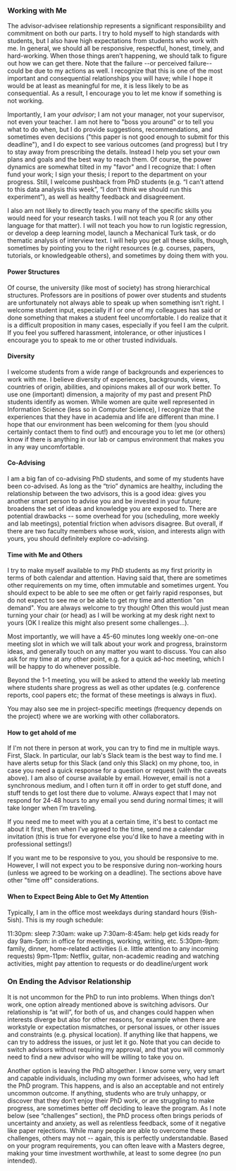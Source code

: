 ### Working with Me

The advisor-advisee relationship represents a significant responsibility and commitment on both our parts. I try to hold myself to high standards with students, but I also have high expectations from students who work with me. In general, we should all be responsive, respectful, honest, timely, and hard-working. When those things aren’t happening, we should talk to figure out how we can get there. Note that the failure --or perceived failure-- could be due to my actions as well. I recognize that this is one of the most important and consequential relationships you will have; while I hope it would be at least as meaningful for me, it is less likely to be as consequential. As a result, I encourage you to let me know if something is not working. 

Importantly, I am your _advisor_; I am not your manager, not your supervisor, not even your teacher. I am not here to "boss you around" or to tell you what to do when, but I do provide suggestions, recommendations, and sometimes even decisions ("this paper is not good enough to submit for this deadline"), and I do expect to see various outcomes (and progress) but I try to stay away from prescribing the details. Instead I help you set your own plans and goals and the best way to reach them. Of course, the power dynamics are somewhat tilted in my "favor" and I recognize that: I often fund your work; I sign your thesis; I report to the department on your progress. Still, I welcome pushback from PhD students (e.g. “I can’t attend to this data analysis this week”, “I don’t think we should run this experiment”), as well as healthy feedback and disagreement.

I also am not likely to directly teach you many of the specific skills you would need for your research tasks. I will not teach you R (or any other language for that matter). I will not teach you how to run logistic regression, or develop a deep learning model, launch a Mechanical Turk task, or do thematic analysis of interview text. I will help you get all these skills, though, sometimes by pointing you to the right resources (e.g. courses, papers, tutorials, or knowledgeable others), and sometimes by doing them with you.

#### Power Structures

Of course, the university (like most of society) has strong hierarchical structures. Professors are in positions of power over students and students are unfortunately not always able to speak up when something isn’t right. I welcome student input, especially if I or one of my colleagues has said or done something that makes a student feel uncomfortable. I do realize that it is a difficult proposition in many cases, especially if you feel I am the culprit. If you feel you suffered harassment, intolerance, or other injustices I encourage you to speak to me or other trusted individuals. 

#### Diversity

I welcome students from a wide range of backgrounds and experiences to work with me. I believe diversity of experiences, backgrounds, views, countries of origin, abilities, and opinions makes all of our work better. To use one (important) dimension, a majority of my past and present PhD students identify as women. While women are quite well represented in Information Science (less so in Computer Science), I recognize that the experiences that they have in academia and life are different than mine. I hope that our environment has been welcoming for them (you should certainly contact them to find out!) and encourage you to let me (or others) know if there is anything in our lab or campus environment that makes you in any way uncomfortable. 


#### Co-Advising

I am a big fan of co-advising PhD students, and some of my students have been co-advised. As long as the “trio” dynamics are healthy, including the relationship between the two advisors, this is a good idea: gives you another smart person to advise you and be invested in your future; broadens the set of ideas and knowledge you are exposed to. There are potential drawbacks -- some overhead for you (scheduling, more weekly and lab meetings), potential friction when advisors disagree. But overall, if there are two faculty members whose work, vision, and interests align with yours, you should definitely explore co-advising.

#### Time with Me and Others

I try to make myself available to my PhD students as my first priority in terms of both calendar and attention. Having said that, there are sometimes other requirements on my time, often immutable and sometimes urgent. You should expect to be able to see me often or get fairly rapid responses, but do not expect to see me or be able to get my time and attention "on demand". You are always welcome to try though! Often this would just mean turning your chair (or head) as I will be working at my desk right next to yours (OK I realize this might also present some challenges...).

Most importantly, we will have a 45-60 minutes long weekly one-on-one meeting slot in which we will talk about your work and progress, brainstorm ideas, and generally touch on any matter you want to discuss. You can also ask for my time at any other point, e.g. for a quick ad-hoc meeting, which I will be happy to do whenever possible.

Beyond the 1-1 meeting, you will be asked to attend the weekly lab meeting where students share progress as well as other updates (e.g. conference reports, cool papers etc; the format of these meetings is always in flux).

You may also see me in project-specific meetings (frequency depends on the project) where we are working with other collaborators.

#### How to get ahold of me

If I'm not there in person at work, you can try to find me in multiple ways. First, Slack. In particular, our lab's Slack team is the best way to find me. I have alerts setup for this Slack (and only this Slack) on my phone, too, in case you need a quick response for a question or request (with the caveats above).  I am also of course available by email. However, email is not a synchronous medium, and I often turn it off in order to get stuff done, and stuff tends to get lost there due to volume. Always expect that I may not respond for 24-48 hours to any email you send during normal times; it will take longer when I’m traveling.

If you need me to meet with you at a certain time, it's best to contact me about it first, then when I’ve agreed to the time, send me a calendar invitation (this is true for everyone else you'd like to have a meeting with in professional settings!)

If you want me to be responsive to you, you should be responsive to me. However, I will not expect you to be responsive during non-working hours (unless we agreed to be  working on a deadline). The sections above have other "time off" considerations.

#### When to Expect Being Able to Get My Attention

Typically, I am in the office most weekdays during standard hours (9ish-5ish). This is my rough schedule:

11:30pm: sleep
7:30am: wake up
7:30am-8:45am: help get kids ready for day
9am-5pm: in office for meetings, working, writing, etc.
5:30pm-9pm: family, dinner, home-related activities (i.e. little attention to any incoming requests)
9pm-11pm: Netflix, guitar, non-academic reading and watching activities, might pay attention to requests or do deadline/urgent work

### On Ending the Advisor Relationship

It is not uncommon for the PhD to run into problems. When things don’t work, one option already mentioned above is switching advisors. Our relationship is “at will”, for both of us, and changes could happen when interests diverge but also for other reasons, for example when there are workstyle or expectation mismatches, or personal issues, or other issues and constraints (e.g. physical location). If anything like that happens, we can try to address the issues, or just let it go. Note that you can decide to switch advisors without requiring my approval, and that you will commonly need to find a new advisor who will be willing to take you on. 

Another option is leaving the PhD altogether. I know some very, very smart and capable individuals, including my own former advisees, who had left the PhD program. This happens, and is also an acceptable and not entirely uncommon outcome. If anything, students who are truly unhappy, or discover that they don’t enjoy their PhD work, or are struggling to make progress, are sometimes better off deciding to leave the program. As I note below (see “challenges” section), the PhD process often brings periods of uncertainty and anxiety, as well as relentless feedback, some of it negative like paper rejections. While many people are able to overcome these challenges, others may not -- again, this is perfectly understandable. Based on your program requirements, you can often leave with a Masters degree, making your time investment worthwhile, at least to some degree (no pun intended).
